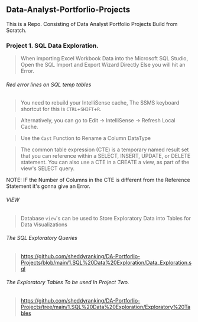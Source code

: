 ## Data-Analyst-Portforlio-Projects

This is a Repo. Consisting of Data Analyst Portfolio Projects Build from Scratch.
### Project 1.  SQL Data Exploration.

>  When importing Excel Workbook Data into the Microsoft SQL Studio, Open the SQL Import and Export Wizard Directly Else you will hit an Error. 

######  Red error lines on SQL temp tables

> You need to rebuild your IntelliSense cache, The SSMS keyboard shortcut for this is `CTRL`+`SHIFT`+`R`.

> Alternatively, you can go to Edit → IntelliSense → Refresh Local Cache.

> Use the `Cast` Function to Rename a Column DataType

> The common table expression (CTE) is a temporary named result set that you can reference within a SELECT, INSERT, UPDATE, or DELETE statement. You can also use a CTE in a CREATE a view, as part of the view's SELECT query.

NOTE: IF the Number of Columns in the CTE is different from the Reference Statement it's gonna give an Error.

###### VIEW

> Database `view`'s can be used to Store Exploratory Data into Tables for Data Visualizations

###### The SQL Exploratory Queries 

> https://github.com/sheddyranking/DA-Portforlio-Projects/blob/main/1.SQL%20Data%20Exploration/Data_Exploration.sql

###### The Exploratory Tables To be used In Project Two.

> https://github.com/sheddyranking/DA-Portforlio-Projects/tree/main/1.SQL%20Data%20Exploration/Exploratory%20Tables


